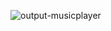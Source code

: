 




![output-musicplayer](https://github.com/MahlaParvaz/music-player-js/assets/107788139/b2434e1f-1ebd-48e5-a9bc-56578212e649)
